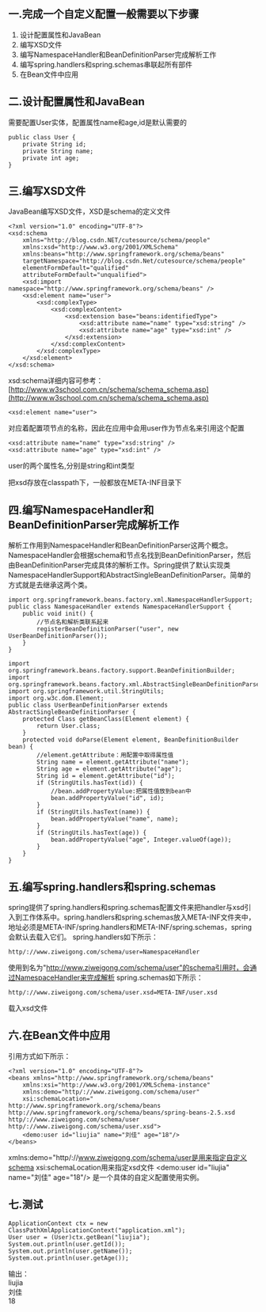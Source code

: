 ##  一.完成一个自定义配置一般需要以下步骤
1. 设计配置属性和JavaBean
2. 编写XSD文件
3. 编写NamespaceHandler和BeanDefinitionParser完成解析工作
4. 编写spring.handlers和spring.schemas串联起所有部件
5. 在Bean文件中应用

 ## 二.设计配置属性和JavaBean
 
需要配置User实体，配置属性name和age,id是默认需要的

```
public class User {  
    private String id;  
    private String name;  
    private int age;  
}  
```
## 三.编写XSD文件
JavaBean编写XSD文件，XSD是schema的定义文件

```
<?xml version="1.0" encoding="UTF-8"?>  
<xsd:schema   
    xmlns="http://blog.csdn.NET/cutesource/schema/people"  
    xmlns:xsd="http://www.w3.org/2001/XMLSchema"   
    xmlns:beans="http://www.springframework.org/schema/beans"  
    targetNamespace="http://blog.csdn.Net/cutesource/schema/people"  
    elementFormDefault="qualified"   
    attributeFormDefault="unqualified">  
    <xsd:import namespace="http://www.springframework.org/schema/beans" />  
    <xsd:element name="user">  
        <xsd:complexType>  
            <xsd:complexContent>  
                <xsd:extension base="beans:identifiedType">  
                    <xsd:attribute name="name" type="xsd:string" />  
                    <xsd:attribute name="age" type="xsd:int" />  
                </xsd:extension>  
            </xsd:complexContent>  
        </xsd:complexType>  
    </xsd:element>  
</xsd:schema> 
```

xsd:schema详细内容可参考：
[http://www.w3school.com.cn/schema/schema_schema.asp](http://www.w3school.com.cn/schema/schema_schema.asp)


```
<xsd:element name="user">
```
对应着配置项节点的名称，因此在应用中会用user作为节点名来引用这个配置

```
<xsd:attribute name="name" type="xsd:string" />
<xsd:attribute name="age" type="xsd:int" />
```
user的两个属性名,分别是string和int类型

把xsd存放在classpath下，一般都放在META-INF目录下

## 四.编写NamespaceHandler和BeanDefinitionParser完成解析工作
解析工作用到NamespaceHandler和BeanDefinitionParser这两个概念。
NamespaceHandler会根据schema和节点名找到BeanDefinitionParser，然后由BeanDefinitionParser完成具体的解析工作。Spring提供了默认实现类NamespaceHandlerSupport和AbstractSingleBeanDefinitionParser。简单的方式就是去继承这两个类。

```
import org.springframework.beans.factory.xml.NamespaceHandlerSupport;  
public class NamespaceHandler extends NamespaceHandlerSupport {  
    public void init() {  
        //节点名和解析类联系起来
        registerBeanDefinitionParser("user", new UserBeanDefinitionParser());  
    }  
}  
```

```
import org.springframework.beans.factory.support.BeanDefinitionBuilder;  
import org.springframework.beans.factory.xml.AbstractSingleBeanDefinitionParser;  
import org.springframework.util.StringUtils;  
import org.w3c.dom.Element;  
public class UserBeanDefinitionParser extends AbstractSingleBeanDefinitionParser {  
    protected Class getBeanClass(Element element) {  
        return User.class;  
    }  
    protected void doParse(Element element, BeanDefinitionBuilder bean) {  
        //element.getAttribute：用配置中取得属性值
        String name = element.getAttribute("name");  
        String age = element.getAttribute("age");  
        String id = element.getAttribute("id");  
        if (StringUtils.hasText(id)) {
            //bean.addPropertyValue:把属性值放到bean中
            bean.addPropertyValue("id", id);  
        }  
        if (StringUtils.hasText(name)) {  
            bean.addPropertyValue("name", name);  
        }  
        if (StringUtils.hasText(age)) {  
            bean.addPropertyValue("age", Integer.valueOf(age));  
        }  
    }  
} 
```
## 五.编写spring.handlers和spring.schemas
spring提供了spring.handlers和spring.schemas配置文件来把handler与xsd引入到工作体系中。spring.handlers和spring.schemas放入META-INF文件夹中，地址必须是META-INF/spring.handlers和META-INF/spring.schemas，spring会默认去载入它们。
spring.handlers如下所示：

```
http/://www.ziweigong.com/schema/user=NamespaceHandler
```
使用到名为"http://www.ziweigong.com/schema/user"的schema引用时，会通过NamespaceHandler来完成解析
spring.schemas如下所示：

```
http/://www.ziweigong.com/schema/user.xsd=META-INF/user.xsd
```
载入xsd文件



## 六.在Bean文件中应用

引用方式如下所示：

```
<?xml version="1.0" encoding="UTF-8"?>  
<beans xmlns="http://www.springframework.org/schema/beans"  
    xmlns:xsi="http://www.w3.org/2001/XMLSchema-instance"   
    xmlns:demo="http/://www.ziweigong.com/schema/user"  
    xsi:schemaLocation="  
http://www.springframework.org/schema/beans http://www.springframework.org/schema/beans/spring-beans-2.5.xsd  
http/://www.ziweigong.com/schema/user http/://www.ziweigong.com/schema/user.xsd">  
    <demo:user id="liujia" name="刘佳" age="18"/>  
</beans>  
```
xmlns:demo="http/://www.ziweigong.com/schema/user是用来指定自定义schema
xsi:schemaLocation用来指定xsd文件
<demo:user id="liujia" name="刘佳" age="18"/>  是一个具体的自定义配置使用实例。

## 七.测试


```
ApplicationContext ctx = new ClassPathXmlApplicationContext("application.xml");  
User user = (User)ctx.getBean("liujia");  
System.out.println(user.getId());  
System.out.println(user.getName());  
System.out.println(user.getAge());  
```
输出：  
liujia  
刘佳  
18  